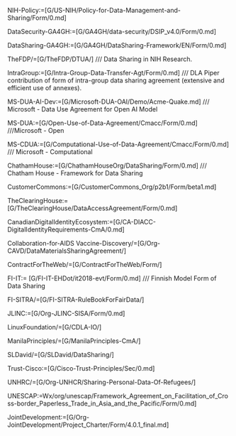 
NIH-Policy:=[G/US-NIH/Policy-for-Data-Management-and-Sharing/Form/0.md]

DataSecurity-GA4GH:=[G/GA4GH/data-security/DSIP_v4.0/Form/0.md]

DataSharing-GA4GH:=[G/GA4GH/DataSharing-Framework/EN/Form/0.md]

TheFDP/=[G/TheFDP/DTUA/] /// Data Sharing in NIH Research.

IntraGroup:=[G/Intra-Group-Data-Transfer-Agt/Form/0.md] /// DLA Piper contribution of form of intra-group data sharing agreement (extensive and efficient use of annexes).

MS-DUA-AI-Dev:=[G/Microsoft-DUA-OAI/Demo/Acme-Quake.md] /// Microsoft - Data Use Agreement for Open AI Model 

MS-DUA:=[G/Open-Use-of-Data-Agreement/Cmacc/Form/0.md] ///Microsoft - Open 

MS-CDUA:=[G/Computational-Use-of-Data-Agreement/Cmacc/Form/0.md] /// 
Microsoft - Computational 

ChathamHouse:=[G/ChathamHouseOrg/DataSharing/Form/0.md] /// Chatham House - Framework for Data Sharing

CustomerCommons:=[G/CustomerCommons_Org/p2b1/Form/beta1.md]

TheClearingHouse:=[G/TheClearingHouse/DataAccessAgreement/Form/0.md]

CanadianDigitalIdentityEcosystem:=[G/CA-DIACC-DigitalIdentityRequirements-CmA/0.md]

Collaboration-for-AIDS Vaccine-Discovery/=[G/Org-CAVD/DataMaterialsSharingAgreement/]

ContractForTheWeb/=[G/ContractForTheWeb/Form/]

FI-IT:= [G/FI-IT-EHDot/it2018-evt/Form/0.md] /// Finnish Model Form of Data Sharing

FI-SITRA/=[G/FI-SITRA-RuleBookForFairData/]

JLINC:=[G/Org-JLINC-SISA/Form/0.md]  

LinuxFoundation/=[G/CDLA-IO/]

ManilaPrinciples/=[G/ManilaPrinciples-CmA/]

SLDavid/=[G/SLDavid/DataSharing/]

Trust-Cisco:=[G/Cisco-Trust-Principles/Sec/0.md]

UNHRC/=[G/Org-UNHCR/Sharing-Personal-Data-Of-Refugees/]

UNESCAP:=Wx/org/unescap/Framework_Agreement_on_Facilitation_of_Cross-border_Paperless_Trade_in_Asia_and_the_Pacific/Form/0.md]

JointDevelopment:=[G/Org-JointDevelopment/Project_Charter/Form/4.0.1_final.md]
